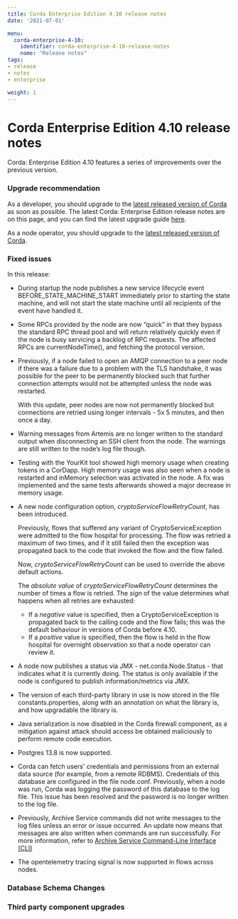 ```yaml
---
title: Corda Enterprise Edition 4.10 release notes
date: '2021-07-01'

menu:
  corda-enterprise-4-10:
    identifier: corda-enterprise-4-10-release-notes
    name: "Release notes"
tags:
- release
- notes
- enterprise

weight: 1
---
```


# Corda Enterprise Edition 4.10 release notes

Corda: Enterprise Edition 4.10 features a series of improvements over the previous version.

### Upgrade recommendation

As a developer, you should upgrade to the [latest released version of Corda](../enterprise) as soon as possible. The latest Corda: Enterprise Edition  release notes are on this page, and you can find the latest upgrade guide [here](upgrading-index.md).

As a node operator, you should upgrade to the [latest released version of Corda](../enterprise.html).

### Fixed issues

In this release:

* During startup the node publishes a new service lifecycle event BEFORE_STATE_MACHINE_START immediately prior to starting the state machine, and will not start the state machine until all recipients of the event have handled it.
 
* Some RPCs provided by the node are now “quick” in that they bypass the standard RPC thread pool and will return relatively quickly even if the node is busy servicing a backlog of RPC requests. The affected RPCs are currentNodeTime(), and fetching the protocol version.

* Previously, if a node failed to open an AMQP connection to a peer node if there was a failure due to a problem with the TLS handshake, it was possible for the peer to be permanently blocked such that further connection attempts would not be attempted unless the node was restarted.

  With this update, peer nodes are now not permanently blocked but connections are retried using longer intervals - 5x 5 minutes, and then once a day.
  
* Warning messages from Artemis are no longer written to the standard output when disconnecting an SSH client from the node. The warnings are still written to the node’s log file though.

* Testing with the YourKit tool showed high memory usage when creating tokens in a CorDapp. High memory usage was also seen when a node is restarted and inMemory selection was activated in the node. A fix was implemented and the same tests afterwards showed a major decrease in memory usage.

* A new node configuration option, *cryptoServiceFlowRetryCount*, has been introduced.

  Previously, flows that suffered any variant of CryptoServiceException were admitted to the flow hospital for processing. The flow was retried a maximum of two times, and if it still failed then the exception was propagated back to the code that invoked the flow and the flow failed. 
  
  Now, *cryptoServiceFlowRetryCount* can be used to override the above default actions. 

  The *absolute value* of *cryptoServiceFlowRetryCount* determines the number of times a flow is retried. The *sign* of the value determines what happens when all retries are exhausted:

  * If a *negative* value is specified, then a CryptoServiceException is propagated back to the calling code and the flow fails; this was the default behaviour in versions of Corda before 4.10.
  * If a *positive* value is specified, then the flow is held in the flow hospital for overnight observation so that a node operator can review it.

* A node now publishes a status via JMX - net.corda.Node.Status - that indicates what it is currently doing. The status is only available if the node is configured to publish information/metrics via JMX.

* The version of each third-party library in use is now stored in the file constants.properties, along with an annotation on what the library is, and how upgradable the library is.

* Java serialization is now disabled in the Corda firewall component, as a mitigation against attack should access be obtained maliciously to perform remote code execution.

* Postgres 13.8 is now supported.

* Corda can fetch users' credentials and permissions from an external data source (for example, from a remote RDBMS). Credentials of this database are configured in the file node.conf. Previously, when a node was run, Corda was logging the password of this database to the log file. This issue has been resolved and the password is no longer written to the log file.

* Previously, Archive Service commands did not write messages to the log files unless an error or issue occurred. An update now means that messages are also written when commands are run successfully. For more information, refer to [Archive Service Command-Line Interface (CLI)](..\..\..\tools\archiving-service\archiving-cli.md)

* The opentelemetry tracing signal is now supported in flows across nodes.

### Database Schema Changes




### Third party component upgrades

